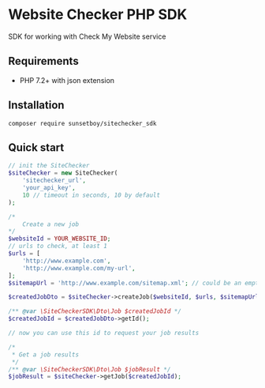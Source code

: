 # Website Checker PHP SDK

SDK for working with Check My Website service

## Requirements
* PHP 7.2+ with json extension

## Installation
```
composer require sunsetboy/sitechecker_sdk
```

## Quick start

```php
// init the SiteChecker
$siteChecker = new SiteChecker(
    'sitechecker_url',
    'your_api_key',
    10 // timeout in seconds, 10 by default
);

/* 
    Create a new job
*/
$websiteId = YOUR_WEBSITE_ID;
// urls to check, at least 1
$urls = [
    'http://www.example.com',
    'http://www.example.com/my-url',
];
$sitemapUrl = 'http://www.example.com/sitemap.xml'; // could be an empty string

$createdJobDto = $siteChecker->createJob($websiteId, $urls, $sitemapUrl);

/** @var \SiteCheckerSDK\Dto\Job $createdJobId */
$createdJobId = $createdJobDto->getId();

// now you can use this id to request your job results

/*
 * Get a job results
 */
/** @var \SiteCheckerSDK\Dto\Job $jobResult */ 
$jobResult = $siteChecker->getJob($createdJobId);
```

